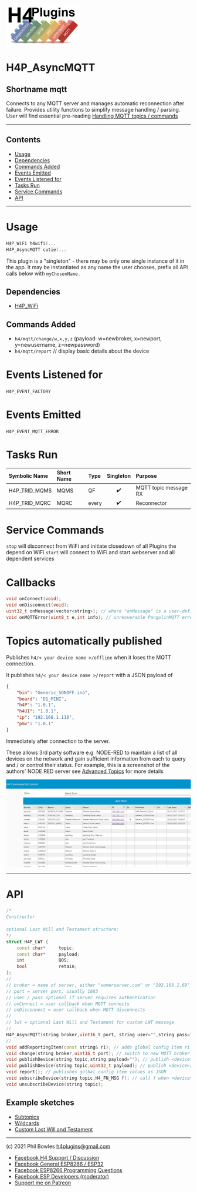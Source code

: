 ![H4P Flyer](/assets/MQTTLogo.jpg) 

# H4P_AsyncMQTT

## Shortname mqtt

Connects to any MQTT server and manages automatic reconnection after failure. Provides utility functions to simplify message handling / parsing. User will find essential pre-reading [Handling MQTT topics / commands](mqcmds.md)

---

## Contents

* [Usage](#usage)
* [Dependencies](#dependencies)
* [Commands Added](#commands-added)
* [Events Emitted](#s-emitted)
* [Events Listened for](#s-listened-for)
* [Tasks Run](#tasks-run)
* [Service Commands](#service-commands)
* [API](#api)

---
# Usage

```cpp
H4P_WiFi h4wifi(...
H4P_AsyncMQTT cutie(...
```

This plugin is a "singleton" - there may be only one single instance of it in the app. 
It may be instantiated as any name the user chooses, prefix all API calls below with `myChosenName.`

## Dependencies

* [H4P_WiFi](h4wifi.md)

## Commands Added

* `h4/mqtt/change/w,x,y,z` (payload: w=newbroker, x=newport, y=newusername, z=newpassword)
* `h4/mqtt/report` // display basic details about the device

# Events Listened for

`H4P_EVENT_FACTORY`

# Events Emitted

`H4P_EVENT_MQTT_ERROR`

# Tasks Run

| Symbolic Name | Short Name | Type | Singleton | Purpose |
| :----------   | :--- | :--- | :-------: | :---    |
|H4P_TRID_MQMS|MQMS|QF|:heavy_check_mark:|MQTT topic message RX|
|H4P_TRID_MQRC|MQRC|every|:heavy_check_mark:|Reconnector|

# Service Commands

`stop` will disconnect from WiFi and initiate closedown of all Plugins the depend on WiFi
`start` will connect to WiFi and start webserver and all dependent services

# Callbacks

```cpp
void onConnect(void);
void onDisconnect(void);
uint32_t onMessage(vector<string>); // where "onMessage" is a user-defined topic handling function
void onMQTTError(uint8_t e,int info); // unreoverable PangolinMQTT error
```

# Topics automatically published

Publishes `h4/< your device name >/offline` when it loses the MQTT connection.

It publishes `h4/< your device name >/report` with a JSON payload of

```JSON
{
    "bin": "Generic_SONOFF.ino",
    "board": "D1_MINI",
    "h4P": "1.0.1",
    "h4UI": "1.0.1",
    "ip": "192.168.1.118",
    "pmv": "1.0.1"
}
```

Immediately after connection to the server.

These allows 3rd party software e.g. NODE-RED to maintain a list of all devices on the network and gain sufficient information from each to query and / or control their status. For example, this is a screenshot of the authors' NODE RED server see [Advanced Topics](advanced.md) for more details

![nodred](../assets/nodered.jpg)

---

# API

```cpp
/*
Constructor

optional Last Will and Testament structure:
*/
struct H4P_LWT {
    const char*     topic;
    const char*     payload;
    int             QOS;
    bool            retain;
};
//
// broker = name of server, either "somerserver.com" or "192.168.1.69" formats
// port = server port, usually 1883
// user / pass optional if server requires authentication
// onConnect = user callback when MQTT connects
// onDisconnect = user callback when MQTT disconnects
// 
// lwt = optional Last Will and Testament for custom LWT message
//
H4P_AsyncMQTT(string broker,uint16_t port, string user="",string pass="",H4_FN_VOID onC=nullptr,H4_FN_VOID onD=nullptr,H4P_LWT lwt={"","",0,false}):
//
void addReportingItem(const string& ri); // adds global config item ri to the list of values reported on `report`
void change(string broker,uint16_t port); // switch to new MQTT broker
void publishDevice(string topic,string payload=""); // publish <device>/topic with string payload
void publishDevice(string topic,uint32_t payload); // publish <device>/topic with numeric payload
void report(); // publishes golbal config item values as JSON
void subscribeDevice(string topic,H4_FN_MSG f); // call f when <device>/topic message received
void unsubscribeDevice(string topic);
```

## Example sketches

* [Subtopics](../examples/MQTT/H4P_MQTT_Subtopics/H4P_MQTT_Subtopics.ino)
* [Wildcards](../examples/MQTT/MQTT_Wildcards/MQTT_Wildcards.ino)
* [Custom Last Will and Testament](../examples/MQTT/H4P_MQTT_CustomLWT/H4P_MQTT_CustomLWT.ino)
  
---

(c) 2021 Phil Bowles h4plugins@gmail.com

* [Facebook H4  Support / Discussion](https://www.facebook.com/groups/444344099599131/)
* [Facebook General ESP8266 / ESP32](https://www.facebook.com/groups/2125820374390340/)
* [Facebook ESP8266 Programming Questions](https://www.facebook.com/groups/esp8266questions/)
* [Facebook ESP Developers (moderator)](https://www.facebook.com/groups/ESP8266/)
* [Support me on Patreon](https://patreon.com/esparto)
